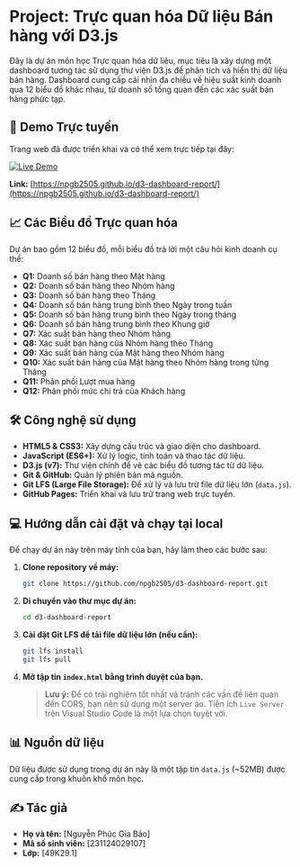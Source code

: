# Project: Trực quan hóa Dữ liệu Bán hàng với D3.js

Đây là dự án môn học Trực quan hóa dữ liệu, mục tiêu là xây dựng một dashboard tương tác sử dụng thư viện D3.js để phân tích và hiển thị dữ liệu bán hàng. Dashboard cung cấp cái nhìn đa chiều về hiệu suất kinh doanh qua 12 biểu đồ khác nhau, từ doanh số tổng quan đến các xác suất bán hàng phức tạp.

## 🚀 Demo Trực tuyến

Trang web đã được triển khai và có thể xem trực tiếp tại đây:

[![Live Demo](https://img.shields.io/badge/Live%20Demo-Xem%20Tr%E1%BB%B1c%20T%E1%BA%BFp-brightgreen)](https://npgb2505.github.io/d3-dashboard-report/)

**Link:** [https://npgb2505.github.io/d3-dashboard-report/](https://npgb2505.github.io/d3-dashboard-report/)

## 📈 Các Biểu đồ Trực quan hóa

Dự án bao gồm 12 biểu đồ, mỗi biểu đồ trả lời một câu hỏi kinh doanh cụ thể:

- **Q1:** Doanh số bán hàng theo Mặt hàng
- **Q2:** Doanh số bán hàng theo Nhóm hàng
- **Q3:** Doanh số bán hàng theo Tháng
- **Q4:** Doanh số bán hàng trung bình theo Ngày trong tuần
- **Q5:** Doanh số bán hàng trung bình theo Ngày trong tháng
- **Q6:** Doanh số bán hàng trung bình theo Khung giờ
- **Q7:** Xác suất bán hàng theo Nhóm hàng
- **Q8:** Xác suất bán hàng của Nhóm hàng theo Tháng
- **Q9:** Xác suất bán hàng của Mặt hàng theo Nhóm hàng
- **Q10:** Xác suất bán hàng của Mặt hàng theo Nhóm hàng trong từng Tháng
- **Q11:** Phân phối Lượt mua hàng
- **Q12:** Phân phối mức chi trả của Khách hàng

## 🛠️ Công nghệ sử dụng

- **HTML5 & CSS3:** Xây dựng cấu trúc và giao diện cho dashboard.
- **JavaScript (ES6+):** Xử lý logic, tính toán và thao tác dữ liệu.
- **D3.js (v7):** Thư viện chính để vẽ các biểu đồ tương tác từ dữ liệu.
- **Git & GitHub:** Quản lý phiên bản mã nguồn.
- **Git LFS (Large File Storage):** Để xử lý và lưu trữ file dữ liệu lớn (`data.js`).
- **GitHub Pages:** Triển khai và lưu trữ trang web trực tuyến.

## 💻 Hướng dẫn cài đặt và chạy tại local

Để chạy dự án này trên máy tính của bạn, hãy làm theo các bước sau:

1.  **Clone repository về máy:**
    ```bash
    git clone https://github.com/npgb2505/d3-dashboard-report.git
    ```

2.  **Di chuyển vào thư mục dự án:**
    ```bash
    cd d3-dashboard-report
    ```
    
3.  **Cài đặt Git LFS để tải file dữ liệu lớn (nếu cần):**
    ```bash
    git lfs install
    git lfs pull
    ```

4.  **Mở tập tin `index.html` bằng trình duyệt của bạn.**
    > **Lưu ý:** Để có trải nghiệm tốt nhất và tránh các vấn đề liên quan đến CORS, bạn nên sử dụng một server ảo. Tiện ích `Live Server` trên Visual Studio Code là một lựa chọn tuyệt vời.

## 📊 Nguồn dữ liệu

Dữ liệu được sử dụng trong dự án này là một tập tin `data.js` (~52MB) được cung cấp trong khuôn khổ môn học.

## ✍️ Tác giả

- **Họ và tên:** [Nguyễn Phúc Gia Bảo]
- **Mã số sinh viên:** [231124029107]
- **Lớp:** [49K29.1]